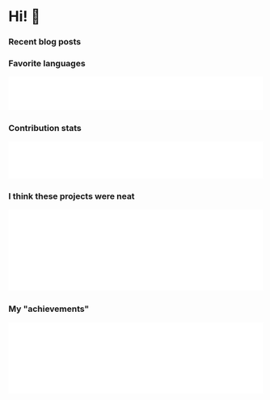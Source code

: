 <!--
**tasercake/tasercake** is a ✨ _special_ ✨ repository because its `README.md` (this file) appears on your GitHub profile.

Here are some ideas to get you started:

- 🔭 I’m currently working on ...
- 🌱 I’m currently learning ...
- 👯 I’m looking to collaborate on ...
- 🤔 I’m looking for help with ...
- 💬 Ask me about ...
- 📫 How to reach me: ...
- 😄 Pronouns: ...
- ⚡ Fun fact: ...
-->

# Hi! 👋

### Recent blog posts

<!-- BLOG-POST-LIST:START -->
<!-- BLOG-POST-LIST:END -->

### Favorite languages
[![🐙](https://github.com/tasercake/tasercake/blob/main/metrics/languages.svg)](https://github.com/tasercake?tab=repositories&sort=stargazers)

### Contribution stats
[![🐙](https://github.com/tasercake/tasercake/blob/main/metrics/base.svg)](#)

### I think these projects were neat
[![🐙](https://github.com/tasercake/tasercake/blob/main/metrics/stars.svg)](https://github.com/tasercake?tab=stars)

### My "achievements"
[![🐙](https://github.com/tasercake/tasercake/blob/main/metrics/achievements.svg)](#)
